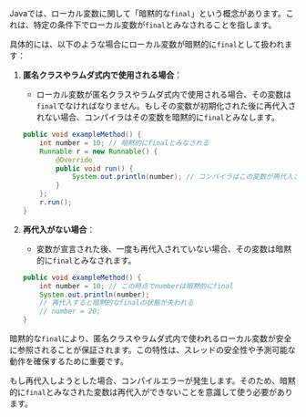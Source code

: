 Javaでは、ローカル変数に関して「暗黙的な`final`」という概念があります。これは、特定の条件下でローカル変数が`final`とみなされることを指します。

具体的には、以下のような場合にローカル変数が暗黙的に`final`として扱われます：

1. **匿名クラスやラムダ式内で使用される場合**：
   - ローカル変数が匿名クラスやラムダ式内で使用される場合、その変数は`final`でなければなりません。もしその変数が初期化された後に再代入されない場合、コンパイラはその変数を暗黙的に`final`とみなします。

   ```java
   public void exampleMethod() {
       int number = 10; // 暗黙的にfinalとみなされる
       Runnable r = new Runnable() {
           @Override
           public void run() {
               System.out.println(number); // コンパイラはこの変数が再代入されていないことを確認
           }
       };
       r.run();
   }
   ```

2. **再代入がない場合**：
   - 変数が宣言された後、一度も再代入されていない場合、その変数は暗黙的に`final`とみなされます。

   ```java
   public void exampleMethod() {
       int number = 10; // この時点でnumberは暗黙的にfinal
       System.out.println(number);
       // 再代入すると暗黙的なfinalの状態が失われる
       // number = 20;
   }
   ```

暗黙的な`final`により、匿名クラスやラムダ式内で使われるローカル変数が安全に参照されることが保証されます。この特性は、スレッドの安全性や予測可能な動作を確保するために重要です。

もし再代入しようとした場合、コンパイルエラーが発生します。そのため、暗黙的に`final`とみなされた変数は再代入ができないことを意識して使う必要があります。

